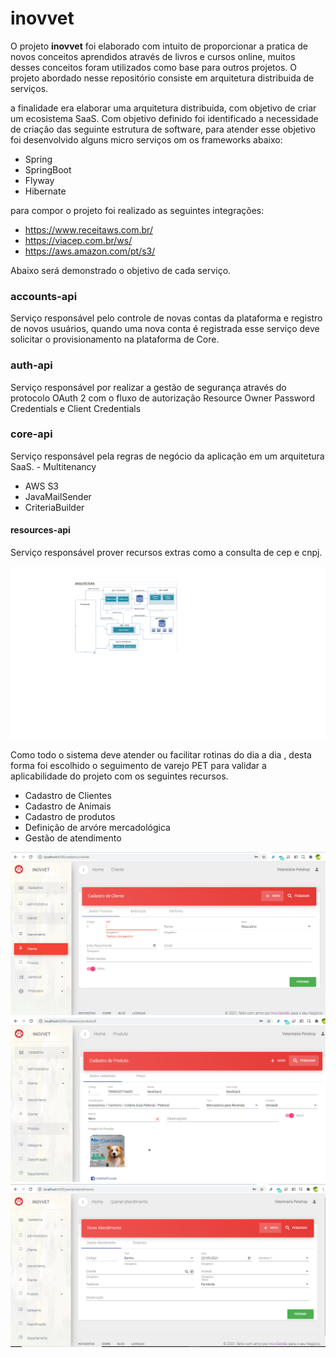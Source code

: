 # inovvet
O projeto **inovvet** foi elaborado com intuito de proporcionar a pratica de novos conceitos aprendidos através de livros e cursos online, muitos desses conceitos foram utilizados como base para outros projetos.
O projeto abordado nesse repositório consiste em arquitetura distribuida de serviços.

a finalidade era elaborar uma arquitetura distribuida, com objetivo de criar um ecosistema SaaS.
Com objetivo definido foi identificado a necessidade de criação das seguinte estrutura de software, para atender esse objetivo foi desenvolvido alguns micro serviços om os frameworks abaixo:
 - Spring
 - SpringBoot
 - Flyway
 - Hibernate
 
 para compor o projeto foi realizado as seguintes integrações:
 -  https://www.receitaws.com.br/
 -  https://viacep.com.br/ws/
 -  https://aws.amazon.com/pt/s3/

Abaixo será demonstrado o objetivo de cada serviço.
### accounts-api

  Serviço responsável pelo controle de novas contas da plataforma e registro de novos usuários, quando uma nova conta é registrada esse serviço deve solicitar o provisionamento na plataforma de Core.
### auth-api
	
  Serviço responsável por realizar a gestão de segurança através do protocolo OAuth 2	com o fluxo de autorização Resource Owner Password Credentials e Client Credentials
### core-api
	
  Serviço responsável pela regras de negócio da aplicação em um arquitetura SaaS.
	- Multitenancy
  - AWS S3 	
  - JavaMailSender
  - CriteriaBuilder
  
#### resources-api
	
  Serviço responsável prover recursos extras como a consulta de cep e cnpj. 
  
  ![](arquitetura.png)
  
  Como todo o sistema deve atender ou facilitar rotinas do dia a dia , desta forma foi escolhido o seguimento de varejo PET para validar a aplicabilidade do projeto com os seguintes recursos.
  - Cadastro de Clientes
  - Cadastro de Animais
  - Cadastro de produtos
  - Definição de arvóre mercadológica
  - Gestão de atendimento

![](cliente.png)
![](produto.png)
![](atendimento.png)

	


